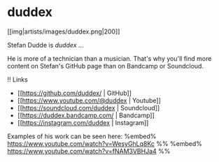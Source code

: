 # duddex

[[img|artists/images/duddex.png|200]]

Stefan Dudde is *duddex* ...

He is more of a technician than a musician. That's why you'll find more content on Stefan's GitHub page than on Bandcamp or Soundcloud.

!! Links

* [[https://github.com/duddex/ | GitHub]]
* [[https://www.youtube.com/@duddex | Youtube]]
* [[https://soundcloud.com/duddex | Soundcloud]]
* [[https://duddex.bandcamp.com/ | Bandcamp]]
* [[https://instagram.com/duddex | Instagram]]

Examples of his work can be seen here:
%embed% https://www.youtube.com/watch?v=WesyGhLq8Kc %%
%embed% https://www.youtube.com/watch?v=fNAM3VBHJa4 %%
